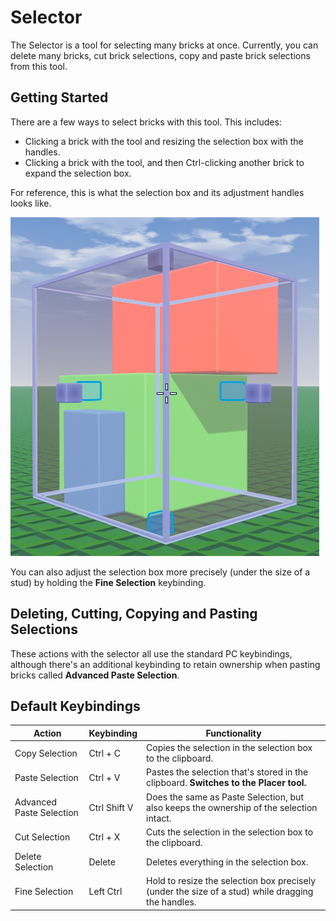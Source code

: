 # Selector

The Selector is a tool for selecting many bricks at once. Currently, you can delete many bricks, cut brick selections, copy and paste brick selections from this tool.

## Getting Started
There are a few ways to select bricks with this tool. This includes:
- Clicking a brick with the tool and resizing the selection box with the handles.
- Clicking a brick with the tool, and then Ctrl-clicking another brick to expand the selection box.

For reference, this is what the selection box and its adjustment handles looks like.

![Selector Box](images/selectorbox.png)

You can also adjust the selection box more precisely (under the size of a stud) by holding the **Fine Selection** keybinding.

## Deleting, Cutting, Copying and Pasting Selections
These actions with the selector all use the standard PC keybindings, although there's an additional keybinding to retain ownership when pasting bricks called **Advanced Paste Selection**.

## Default Keybindings

|Action|Keybinding|Functionality|
|---|---|---|
|Copy Selection|Ctrl + C|Copies the selection in the selection box to the clipboard.|
|Paste Selection|Ctrl + V|Pastes the selection that's stored in the clipboard. **Switches to the Placer tool.**|
|Advanced Paste Selection|Ctrl Shift V|Does the same as Paste Selection, but also keeps the ownership of the selection intact.|
|Cut Selection|Ctrl + X|Cuts the selection in the selection box to the clipboard.|
|Delete Selection|Delete|Deletes everything in the selection box.|
|Fine Selection|Left Ctrl|Hold to resize the selection box precisely (under the size of a stud) while dragging the handles.|